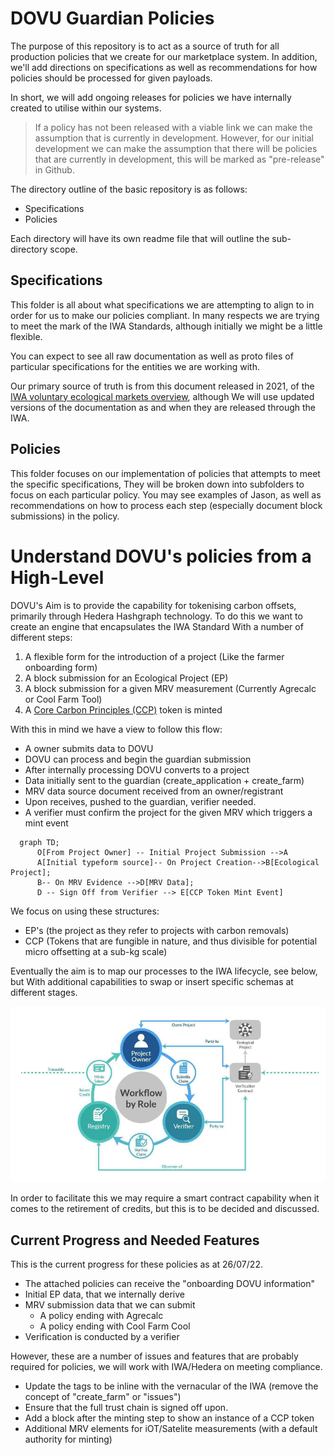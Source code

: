 # DOVU Guardian Policies

The purpose of this repository is to act as a source of truth for all production policies that we create for our marketplace system. In addition, we'll add directions on specifications as well as recommendations for how policies should be processed for given payloads.

In short, we will add ongoing releases for policies we have internally created to utilise within our systems.

> If a policy has not been released with a viable link we can make the assumption that is currently in development. However, for our initial development we can make the assumption that there will be policies that are currently in development, this will be marked as "pre-release" in Github. 

The directory outline of the basic repository is as follows:

- Specifications
- Policies

Each directory will have its own readme file that will outline the sub-directory scope.

## Specifications

This folder is all about what specifications we are attempting to align to in order for us to make our policies compliant. In many respects we are trying to meet the mark of the IWA Standards, although initially we might be a little flexible.

You can expect to see all raw documentation as well as proto files of particular specifications for the entities we are working with.

Our primary source of truth is from this document released in 2021, of the [IWA voluntary ecological markets overview](https://interwork.org/wp-content/uploads/2021/05/Voluntary_Ecological_Markets_Overview_Revised.pdf), although We will use updated versions of the documentation as and when they are released through the IWA.

## Policies

This folder focuses on our implementation of policies that attempts to meet the specific specifications, They will be broken down into subfolders to focus on each particular policy. You may see examples of Jason, as well as recommendations on how to process each step (especially document block submissions) in the policy.

# Understand DOVU's policies from a High-Level

DOVU's Aim is to provide the capability for tokenising carbon offsets, primarily through Hedera Hashgraph technology. To do this we want to create an engine that encapsulates the IWA Standard With a number of different steps:

1. A flexible form for the introduction of a project (Like the farmer onboarding form)
2. A block submission for an Ecological Project (EP)
3. A block submission for a given MRV measurement (Currently Agrecalc or Cool Farm Tool)
4. A [Core Carbon Principles (CCP)](https://icvcm.org/the-core-carbon-principles/) token is minted

With this in mind we have a view to follow this flow:

- A owner submits data to DOVU
- DOVU can process and begin the guardian submission 
- After internally processing DOVU converts to a project 
- Data initially sent to the guardian (create_application + create_farm)
- MRV data source document received from an owner/registrant
- Upon receives, pushed to the guardian, verifier needed.
- A verifier must confirm the project for the given MRV which triggers a mint event

```mermaid
  graph TD;
      O[From Project Owner] -- Initial Project Submission -->A
      A[Initial typeform source]-- On Project Creation-->B[Ecological Project];
      B-- On MRV Evidence -->D[MRV Data];
      D -- Sign Off from Verifier --> E[CCP Token Mint Event]
```

We focus on using these structures:

- EP's (the project as they refer to projects with carbon removals)
- CCP (Tokens that are fungible in nature, and thus divisible for potential micro offsetting at a sub-kg scale)

Eventually the aim is to map our processes to the IWA lifecycle, see below, but With additional capabilities to swap or insert specific schemas at different stages.

![image info](./specifications/imgs/iwa-lifecycle.png)

In order to facilitate this we may require a smart contract capability when it comes to the retirement of credits, but this is to be decided and discussed.

## Current Progress and Needed Features

This is the current progress for these policies as at 26/07/22.

- The attached policies can receive the "onboarding DOVU information"
- Initial EP data, that we internally derive
- MRV submission data that we can submit
    - A policy ending with Agrecalc
    - A policy ending with Cool Farm Cool
- Verification is conducted by a verifier

However, these are a number of issues and features that are probably required for policies, we will work with IWA/Hedera on meeting compliance.

- Update the tags to be inline with the vernacular of the IWA (remove the concept of "create_farm" or "issues")
- Ensure that the full trust chain is signed off upon.
- Add a block after the minting step to show an instance of a CCP token
- Additional MRV elements for iOT/Satelite measurements (with a default authority for minting)


